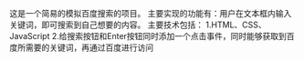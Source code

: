 这是一个简易的模拟百度搜索的项目。
主要实现的功能有：用户在文本框内输入关键词，即可搜索到自己想要的内容。
主要技术包括：
1.HTML、CSS、JavaScript
2.给搜索按钮和Enter按钮同时添加一个点击事件，同时能够获取到百度所需要的关键词，再通过百度进行访问
                
